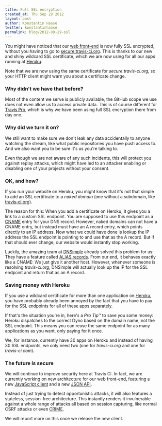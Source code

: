 ```yaml
---
title: Full SSL encryption
created_at: Thu Sep 29 2012
layout: post
author: Konstantin Haase
twitter: konstantinhaase
permalink: blog/2012-09-29-ssl
---
```


You might have noticed that our [web front-end](https://travis-ci.org) is now fully SSL encrypted, without you having to go to [secure.travis-ci.org](https://secure.travis-ci.org). This is thanks to our new and shiny wildcard SSL certificate, which we are now using for all our apps running at [Heroku](http://www.heroku.com/).

Note that we are now using the same certificate for *secure.travis-ci.org*, so your HTTP client might warn you about a certificate change.

### Why didn't we have that before?

Most of the content we serve is publicly available, the GitHub scope we use does not even allow us to access private data. This is of course different for [Travis Pro](http://travis-ci.com), which is why we have been using full SSL encryption there from day one.

### Why did we turn it on?

We still want to make sure we don't leak any data accidentally to anyone watching the stream, like what public repositories you have push access to. And we also want you to be sure it's us you're talking to.

Even though we are not aware of any such incidents, this will protect you against replay attacks, which might have led to an attacker enabling or disabling one of your projects without your consent.

### OK, and how?

If you run your website on Heroku, you might know that it's not that simple to add an SSL certificate to a *naked domain* (one without a subdomain, like [travis-ci.org](https://travis-ci.org)).

The reason for this: When you add a certificate on Heroku, it gives you a link to a custom SSL endpoint. You are supposed to use this endpoint as a [CNAME](http://en.wikipedia.org/wiki/CNAME) entry for your DNS record. However, naked domains can not have a CNAME entry, but instead must have an A record entry, which points directly to an IP address. Now what we could have done is lookup the IP address the SSL endpoint is pointing to and use that as the A record. But if that should ever change, our website would instantly stop working.

Luckily, the amazing team at [DNSimple](https://dnsimple.com) already solved this problem for us: They have a feature called [ALIAS records](http://blog.dnsimple.com/zone-apex-naked-domain-alias-that-works/). From our end, it behaves exactly like a CNAME: We just give it another host. However, whenever someone is resolving *travis-ci.org*, DNSimple will actually look up the IP for the SSL endpoint and return that as an A record.

### Saving money with Heroku

If you use a wildcard certificate for more than one application on [Heroku](http://heroku.com), you have probably already been annoyed by the fact that you have to pay for the SSL endpoints for all of these apps separately.

If that's the situation you're in, here's a *Pro Tip™* to save you some money: Heroku dispatches to the correct Dyno based on the domain name, not the SSL endpoint. This means you can reuse the same endpoint for as many applications as you want, only paying for it once.

We, for instance, currently have 30 apps on Heroku and instead of having 30 SSL endpoints, we only need two (one for *travis-ci.org* and one for *travis-ci.com*).

### The future is secure

We will continue to improve security here at Travis CI. In fact, we are currently working on new architecture for our web front-end, featuring a new [JavaScript client](https://github.com/travis-ci/travis-web) and a new [JSON API](https://github.com/travis-ci/travis-api).

Instead of just trying to detect opportunistic attacks, it will also features a stateless, session-free architecture. This instantly renders it invulnerable against a whole range of attacks all based on session capturing, like normal CSRF attacks or even [CRIME](http://arstechnica.com/security/2012/09/many-ways-to-break-ssl-with-crime-attacks-experts-warn/).

We will report more on this once we release the new client.
